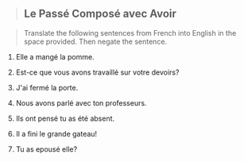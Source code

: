 > ## **Le Passé Composé avec Avoir**

> Translate the following sentences from French into English in the space provided. Then negate the sentence.

1. Elle a mangé la pomme.

2. Est-ce que vous avons travaillé sur votre devoirs?

3. J'ai fermé la porte.

4. Nous avons parlé avec ton professeurs.

5. Ils ont pensé tu as été absent.

6. Il a fini le grande gateau!

7. Tu as epousé elle?
